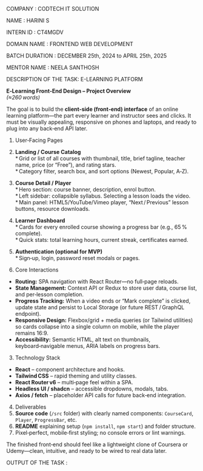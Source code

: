 
COMPANY : CODTECH IT SOLUTION

NAME : HARINI S

INTERN ID : CT4MGDV

DOMAIN NAME : FRONTEND WEB DEVELOPMENT

BATCH DURATION : DECEMBER 25th, 2024 to APRIL 25th, 2025

MENTOR NAME : NEELA SANTHOSH

DESCRIPTION OF THE TASK: E-LEARNING PLATFORM

**E‑Learning Front‑End Design – Project Overview**  
*(≈260 words)*  

The goal is to build the **client‑side (front‑end) interface** of an online learning platform—the part every learner and instructor sees and clicks. It must be visually appealing, responsive on phones and laptops, and ready to plug into any back‑end API later.

1. User‑Facing Pages  
1. **Landing / Course Catalog**  
   * Grid or list of all courses with thumbnail, title, brief tagline, teacher name, price (or “Free”), and rating stars.  
   * Category filter, search box, and sort options (Newest, Popular, A‑Z).  

2. **Course Detail / Player**  
   * Hero section: course banner, description, enrol button.  
   * Left sidebar: collapsible syllabus. Selecting a lesson loads the video.  
   * Main panel: HTML5/YouTube/Vimeo player, “Next / Previous” lesson buttons, resource downloads.  

3. **Learner Dashboard**  
   * Cards for every enrolled course showing a progress bar (e.g., 65 % complete).  
   * Quick stats: total learning hours, current streak, certificates earned.  

4. **Authentication (optional for MVP)**  
   * Sign‑up, login, password reset modals or pages.  

2. Core Interactions  
- **Routing:** SPA navigation with React Router—no full‑page reloads.  
- **State Management:** Context API or Redux to store user data, course list, and per‑lesson completion.  
- **Progress Tracking:** When a video ends or “Mark complete” is clicked, update state and persist to Local Storage (or future REST / GraphQL endpoint).  
- **Responsive Design:** Flexbox/grid + media queries (or Tailwind utilities) so cards collapse into a single column on mobile, while the player remains 16:9.  
- **Accessibility:** Semantic HTML, alt text on thumbnails, keyboard‑navigable menus, ARIA labels on progress bars.  

3. Technology Stack  
- **React** – component architecture and hooks.  
- **Tailwind CSS** – rapid theming and utility classes.  
- **React Router v6** – multi‑page feel within a SPA.  
- **Headless UI / shadcn** – accessible dropdowns, modals, tabs.  
- **Axios / fetch** – placeholder API calls for future back‑end integration.  

4. Deliverables  
1. **Source code** (`/src` folder) with clearly named components: `CourseCard`, `Player`, `ProgressBar`, etc.  
2. **README** explaining setup (`npm install`, `npm start`) and folder structure.  
3. Pixel‑perfect, mobile‑first styling; no console errors or lint warnings.

The finished front‑end should feel like a lightweight clone of Coursera or Udemy—clean, intuitive, and ready to be wired to real data later.

OUTPUT OF THE TASK :



